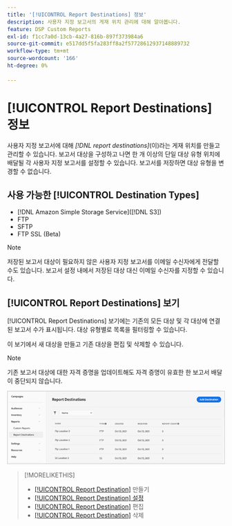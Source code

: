 ```yaml
---
title: '[!UICONTROL Report Destinations] 정보'
description: 사용자 지정 보고서의 게재 위치 관리에 대해 알아봅니다.
feature: DSP Custom Reports
exl-id: f1cc7a0d-13cb-4a27-816b-897f373984a6
source-git-commit: e517dd5f5fa283ff8a2f57728612937148889732
workflow-type: tm+mt
source-wordcount: '166'
ht-degree: 0%

---
```


# [!UICONTROL Report Destinations] 정보

사용자 지정 보고서에 대해 *[!DNL report destinations]*(이)라는 게재 위치를 만들고 관리할 수 있습니다. 보고서 대상을 구성하고 나면 한 개 이상의 단일 대상 유형 위치에 배달될 각 사용자 지정 보고서를 설정할 수 있습니다. 보고서를 저장하면 대상 유형을 변경할 수 없습니다.

## 사용 가능한 [!UICONTROL Destination Types]

* [!DNL Amazon Simple Storage Service]([!DNL S3])
* FTP
* SFTP
* FTP SSL (Beta)

>[!NOTE]
>
> 저장된 보고서 대상이 필요하지 않은 사용자 지정 보고서를 이메일 수신자에게 전달할 수도 있습니다. 보고서 설정 내에서 저장된 대상 대신 이메일 수신자를 지정할 수 있습니다.

## [!UICONTROL Report Destinations] 보기

[!UICONTROL Report Destinations] 보기에는 기존의 모든 대상 및 각 대상에 연결된 보고서 수가 표시됩니다. 대상 유형별로 목록을 필터링할 수 있습니다.

이 보기에서 새 대상을 만들고 기존 대상을 편집 및 삭제할 수 있습니다.

>[!NOTE]
>
>기존 보고서 대상에 대한 자격 증명을 업데이트해도 자격 증명이 유효한 한 보고서 배달이 중단되지 않습니다.

![보고서 대상](/help/dsp/assets/report-destinations.png)

>[!MORELIKETHIS]
>
>* [[!UICONTROL Report Destination]](/help/dsp/reports/report-destinations/report-destination-create.md) 만들기
>* [[!UICONTROL Report Destination] 설정](/help/dsp/reports/report-destinations/report-destination-settings.md)
>* [[!UICONTROL Report Destination]](/help/dsp/reports/report-destinations/report-destination-edit.md) 편집
>* [[!UICONTROL Report Destination]](/help/dsp/reports/report-destinations/report-destination-delete.md) 삭제
